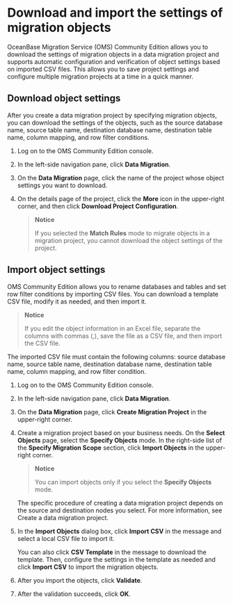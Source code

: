 # Download and import the settings of migration objects

OceanBase Migration Service (OMS) Community Edition allows you to download the settings of migration objects in a data migration project and supports automatic configuration and verification of object settings based on imported CSV files. This allows you to save project settings and configure multiple migration projects at a time in a quick manner.

## Download object settings

After you create a data migration project by specifying migration objects, you can download the settings of the objects, such as the source database name, source table name, destination database name, destination table name, column mapping, and row filter conditions.

1. Log on to the OMS Community Edition console.

2. In the left-side navigation pane, click **Data Migration**.

3. On the **Data Migration** page, click the name of the project whose object settings you want to download.

4. On the details page of the project, click the **More** icon in the upper-right corner, and then click **Download Project Configuration**.

   > **Notice**
   >
   > If you selected the **Match Rules** mode to migrate objects in a migration project, you cannot download the object settings of the project.

## Import object settings

OMS Community Edition allows you to rename databases and tables and set row filter conditions by importing CSV files. You can download a template CSV file, modify it as needed, and then import it.

> **Notice**
>
> If you edit the object information in an Excel file, separate the columns with commas (,), save the file as a CSV file, and then import the CSV file.

The imported CSV file must contain the following columns: source database name, source table name, destination database name, destination table name, column mapping, and row filter condition.

1. Log on to the OMS Community Edition console.

2. In the left-side navigation pane, click **Data Migration**.

3. On the **Data Migration** page, click **Create Migration Project** in the upper-right corner.

4. Create a migration project based on your business needs. On the **Select Objects** page, select the **Specify Objects** mode. In the right-side list of the **Specify Migration Scope** section, click **Import Objects** in the upper-right corner.

   > **Notice**
   >
   > You can import objects only if you select the **Specify Objects** mode.

   The specific procedure of creating a data migration project depends on the source and destination nodes you select. For more information, see Create a data migration project.

5. In the **Import Objects** dialog box, click **Import CSV** in the message and select a local CSV file to import it.

   You can also click **CSV Template** in the message to download the template. Then, configure the settings in the template as needed and click **Import CSV** to import the migration objects.

6. After you import the objects, click **Validate**.

7. After the validation succeeds, click **OK**.
